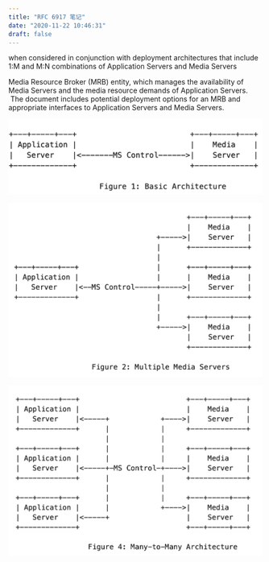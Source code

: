 ```yaml
---
title: "RFC 6917 笔记"
date: "2020-11-22 10:46:31"
draft: false
---
```

when considered in conjunction with deployment architectures that include 1:M and M:N combinations of Application Servers and Media Servers

Media Resource Broker (MRB) entity, which manages the availability of Media Servers and the media resource demands of Application Servers.  The document includes potential deployment options for an MRB and appropriate interfaces to Application Servers and Media Servers.

![](2022-10-29-20-00-59.png)

![](2022-10-29-20-01-07.png)

![](2022-10-29-20-01-15.png)



